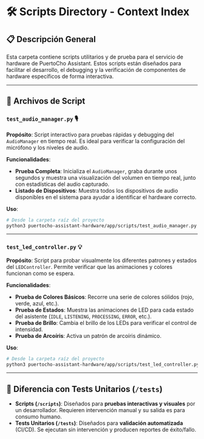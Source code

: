 # 🛠️ Scripts Directory - Context Index

## 📋 Descripción General
Esta carpeta contiene scripts utilitarios y de prueba para el servicio de hardware de PuertoCho Assistant. Estos scripts están diseñados para facilitar el desarrollo, el debugging y la verificación de componentes de hardware específicos de forma interactiva.

---

## 📁 Archivos de Script

### `test_audio_manager.py` 🎙️
**Propósito**: Script interactivo para pruebas rápidas y debugging del `AudioManager` en tiempo real. Es ideal para verificar la configuración del micrófono y los niveles de audio.

**Funcionalidades**:
- **Prueba Completa**: Inicializa el `AudioManager`, graba durante unos segundos y muestra una visualización del volumen en tiempo real, junto con estadísticas del audio capturado.
- **Listado de Dispositivos**: Muestra todos los dispositivos de audio disponibles en el sistema para ayudar a identificar el hardware correcto.

**Uso**:
```bash
# Desde la carpeta raíz del proyecto
python3 puertocho-assistant-hardware/app/scripts/test_audio_manager.py
```

---

### `test_led_controller.py` 💡
**Propósito**: Script para probar visualmente los diferentes patrones y estados del `LEDController`. Permite verificar que las animaciones y colores funcionan como se espera.

**Funcionalidades**:
- **Prueba de Colores Básicos**: Recorre una serie de colores sólidos (rojo, verde, azul, etc.).
- **Prueba de Estados**: Muestra las animaciones de LED para cada estado del asistente (`IDLE`, `LISTENING`, `PROCESSING`, `ERROR`, etc.).
- **Prueba de Brillo**: Cambia el brillo de los LEDs para verificar el control de intensidad.
- **Prueba de Arcoíris**: Activa un patrón de arcoíris dinámico.

**Uso**:
```bash
# Desde la carpeta raíz del proyecto
python3 puertocho-assistant-hardware/app/scripts/test_led_controller.py
```

---

## 🎯 Diferencia con Tests Unitarios (`/tests`)

- **Scripts (`/scripts`)**: Diseñados para **pruebas interactivas y visuales** por un desarrollador. Requieren intervención manual y su salida es para consumo humano.
- **Tests Unitarios (`/tests`)**: Diseñados para **validación automatizada** (CI/CD). Se ejecutan sin intervención y producen reportes de éxito/fallo.

